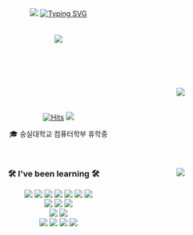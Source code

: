 <header>
  <div align="center">
    <img
      src="https://capsule-render.vercel.app/api?type=waving&color=0:E34C26,10:DA5B0B,30:C6538C,75:3572A5,100:A371F7&height=120&animation=fadeIn&text=&section=header&fontAlign=70">
    <a href="https://git.io/typing-svg"><img
      alt="Typing SVG"
      src="https://readme-typing-svg.demolab.com?font=Satisfy&size=40&pause=1000&color=F7F7F7&background=FFFFFF00&center=true&vCenter=true&random=true&width=435&lines=Scanf-s (SULLUNG)"/></a><br><br><br>
    <img src="https://capsule-render.vercel.app/api?type=waving&color=0:E34C26,10:DA5B0B,30:C6538C,75:3572A5,100:A371F7&height=120&animation=fadeIn&text=&section=footer&fontAlign=70">
    <br><br><br>
  </div>
</header>


<div align="center">
  <img align="right" src="http://mazassumnida.wtf/api/v2/generate_badge?boj=calzone0404"/>
  
<br><br>
  
  [![Hits](https://hits.seeyoufarm.com/api/count/incr/badge.svg?url=https%3A%2F%2Fgithub.com%2FScanf-s&count_bg=%2379C83D&title_bg=%23555555&icon=&icon_color=%23E7E7E7&title=hits&edge_flat=false)](https://hits.seeyoufarm.com) 
  <a href="[https://doteloper.tistory.com](https://velog.io/@calzone0404/posts)">
    <img src="https://img.shields.io/badge/-StudyBlog-20C997?style=flat-square&logo=Velog&logoColor=white&"/>
  </a>


  🎓 숭실대학교 컴퓨터학부 휴학중
 

  <br>
 
</div>


<div align="center">
  
  <img align="right" src="https://github-readme-stats.vercel.app/api/top-langs/?username=Scanf-s&layout=compact&hide=javascript,css,scss,jupyter%20notebook&theme=dracula&langs_count=8"/>
  
  ### 🛠 I've been learning 🛠

  <img src="https://img.shields.io/badge/C-blueviolet?style=plastic&logo=C&logoColor=white"/>
  <img src="https://img.shields.io/badge/C++-00599C?style=plastic&logo=C%2B%2B&logoColor=white"/>
  <img src="https://img.shields.io/badge/Python-informational?style=plastic&logo=Python&logoColor=white"/>
  <img src="https://img.shields.io/badge/Java-white?style=plastic&logo=Java&logoColor=black"/>
  <img src="https://img.shields.io/badge/HTML5-e34f26?style=plastic&logo=html5&logoColor=white"/>
  <img src="https://img.shields.io/badge/CSS3-1772b6?style=plastic&logo=css3&logoColor=white"/>
  <img src="https://img.shields.io/badge/Javascript-F7DF1E?style=plastic&logo=javascript&logoColor=white"/>
  <br>
  <img src="https://img.shields.io/badge/Flask-000000?style=plastic&logo=flask&logoColor=white"/>
  <img src="https://img.shields.io/badge/AWS-232f3e?style=plastic&logo=amazonaws&logoColor=white"/>
  <img src="https://img.shields.io/badge/Django-092E20?style=plastic&logo=django&logoColor=white"/>
  <br>
  <img src="https://img.shields.io/badge/Android-34A853?style=plastic&logo=Android&logoColor=white"/>
  <img src="https://img.shields.io/badge/iOS-000000?style=plastic&logo=iOS&logoColor=white"/>
  <br>
  <img src="https://img.shields.io/badge/Linux-FCC624?style=plastic&logo=Linux&logoColor=white"/>
  <img src="https://img.shields.io/badge/Wireshark-1679A7?style=plastic&logo=Wireshark&logoColor=white"/>
  <img src="https://img.shields.io/badge/Vmware-607078?style=plastic&logo=Vmware&logoColor=white"/>
  <img src="https://img.shields.io/badge/PacketTracer-000000?style=plastic&logo=PacketTracer&logoColor=white"/>

</div>

